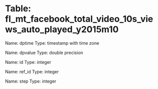 Table: fl_mt_facebook_total_video_10s_views_auto_played_y2015m10
================================================================

Name: dptime
Type: timestamp with time zone

Name: dpvalue
Type: double precision

Name: id
Type: integer

Name: ref_id
Type: integer

Name: step
Type: integer

